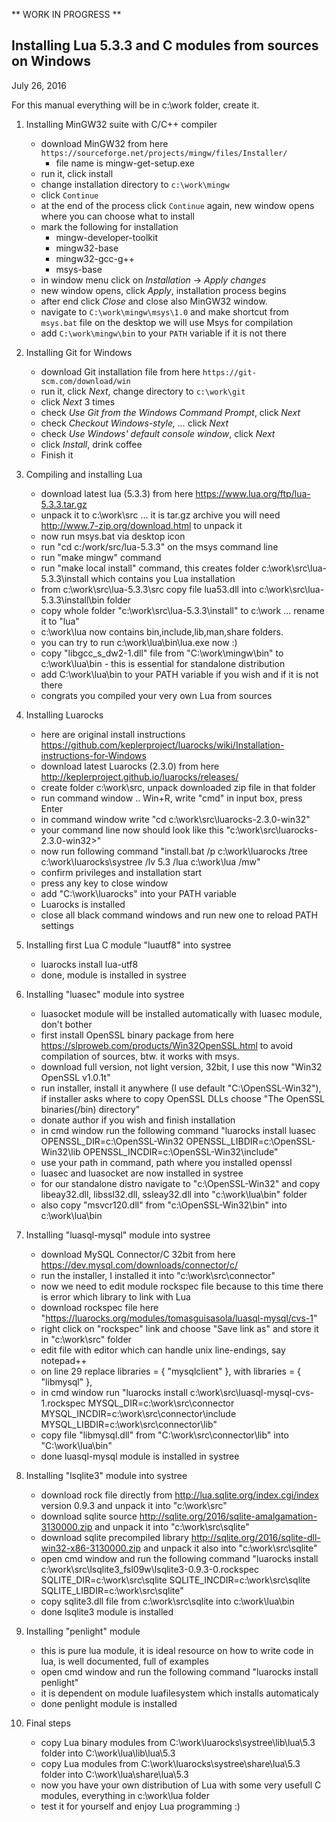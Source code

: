 ** WORK IN PROGRESS **


Installing Lua 5.3.3 and C modules from sources on Windows
-------------------------------
July 26, 2016

For this manual everything will be in c:\work folder, create it.

1. Installing MinGW32 suite with C/C++ compiler
	- download MinGW32 from here ```https://sourceforge.net/projects/mingw/files/Installer/```
		- file name is mingw-get-setup.exe
	- run it, click install
	- change installation directory to ```c:\work\mingw```
	- click ```Continue```
	- at the end of the process click ```Continue``` again, new window opens where you can choose what to install
	- mark the following for installation
		- mingw-developer-toolkit
		- mingw32-base
		- mingw32-gcc-g++
		- msys-base
	- in window menu click on *Installation* -> *Apply changes*
	- new window opens, click *Apply*, installation process begins
	- after end click *Close* and close also MinGW32 window.
	- navigate to ```C:\work\mingw\msys\1.0``` and make shortcut from ```msys.bat``` file on the desktop we will use Msys for compilation
	- add ```C:\work\mingw\bin``` to your ```PATH``` variable if it is not there

2. Installing Git for Windows
	- download Git installation file from here ```https://git-scm.com/download/win```
	- run it, click *Next*, change directory to ```c:\work\git```
	- click *Next* 3 times
	- check *Use Git from the Windows Command Prompt*, click *Next*
	- check *Checkout Windows-style, ...* click *Next*
	- check *Use Windows' default console window*, click *Next*
	- click *Install*, drink coffee
	- Finish it
	
3. Compiling and installing Lua
	- download latest lua (5.3.3) from here https://www.lua.org/ftp/lua-5.3.3.tar.gz
	- unpack it to c:\work\src ... it is tar.gz archive you will need http://www.7-zip.org/download.html to unpack it
	- now run msys.bat via desktop icon
	- run "cd c:/work/src/lua-5.3.3" on the msys command line
	- run "make mingw" command
	- run "make local install" command, this creates folder c:\work\src\lua-5.3.3\install which contains you Lua installation
	- from c:\work\src\lua-5.3.3\src copy file lua53.dll into c:\work\src\lua-5.3.3\install\bin folder
	- copy whole folder "c:\work\src\lua-5.3.3\install" to c:\work ... rename it to "lua"
	- c:\work\lua now contains bin,include,lib,man,share folders.
	- you can try to run c:\work\lua\bin\lua.exe now :)
	- copy "libgcc_s_dw2-1.dll" file from "C:\work\mingw\bin" to c:\work\lua\bin - this is essential for standalone distribution
	- add C:\work\lua\bin to your PATH variable if you wish and if it is not there
	- congrats you compiled your very own Lua from sources
	
4. Installing Luarocks
	- here are original install instructions https://github.com/keplerproject/luarocks/wiki/Installation-instructions-for-Windows
	- download latest Luarocks (2.3.0) from here http://keplerproject.github.io/luarocks/releases/
	- create folder c:\work\src, unpack downloaded zip file in that folder
	- run command window .. Win+R, write "cmd" in input box, press Enter
	- in command window write "cd c:\work\src\luarocks-2.3.0-win32"
	- your command line now should look like this "c:\work\src\luarocks-2.3.0-win32>"
	- now run following command "install.bat /p c:\work\luarocks /tree c:\work\luarocks\systree /lv 5.3 /lua c:\work\lua /mw"
	- confirm privileges and installation start
	- press any key to close window
	- add "C:\work\luarocks" into your PATH variable
	- Luarocks is installed
	- close all black command windows and run new one to reload PATH settings
	
5. Installing first Lua C module "luautf8" into systree
	- luarocks install lua-utf8
	- done, module is installed in systree
	
6. Installing "luasec" module into systree
	- luasocket module will be installed automatically with luasec module, don't bother
	- first install OpenSSL binary package from here https://slproweb.com/products/Win32OpenSSL.html to avoid compilation of sources, btw. it works with msys.
	- download full version, not light version, 32bit, I use this now "Win32 OpenSSL v1.0.1t"
	- run installer, install it anywhere (I use default "C:\OpenSSL-Win32"), if installer asks where to copy OpenSSL DLLs choose "The OpenSSL binaries(/bin) directory"
	- donate author if you wish and finish installation
	- in cmd window run the following command "luarocks install luasec OPENSSL_DIR=c:\OpenSSL-Win32 OPENSSL_LIBDIR=c:\OpenSSL-Win32\lib OPENSSL_INCDIR=c:\OpenSSL-Win32\include"
	- use your path in command, path where you installed openssl
	- luasec and luasocket are now installed in systree
	- for our standalone distro navigate to "c:\OpenSSL-Win32" and copy libeay32.dll, libssl32.dll, ssleay32.dll into "c:\work\lua\bin" folder
	- also copy "msvcr120.dll" from "c:\OpenSSL-Win32\bin" into c:\work\lua\bin
	
7.	Installing "luasql-mysql" module into systree
	- download MySQL Connector/C 32bit from here https://dev.mysql.com/downloads/connector/c/
	- run the installer, I installed it into "c:\work\src\connector"
	- now we need to edit module rockspec file because to this time there is error which library to link with Lua
	- download rockspec file here "https://luarocks.org/modules/tomasguisasola/luasql-mysql/cvs-1"
	- right click on "rockspec" link and choose "Save link as" and store it in "c:\work\src" folder
	- edit file with editor which can handle unix line-endings, say notepad++
	- on line 29 replace libraries = { "mysqlclient" }, with libraries = { "libmysql" },
	- in cmd window run "luarocks install c:\work\src\luasql-mysql-cvs-1.rockspec MYSQL_DIR=c:\work\src\connector MYSQL_INCDIR=c:\work\src\connector\include MYSQL_LIBDIR=c:\work\src\connector\lib"
	- copy file "libmysql.dll" from "C:\work\src\connector\lib" into "C:\work\lua\bin"
	- done luasql-mysql module is installed in systree
	
	
8. Installing "lsqlite3" module into systree
	- download rock file directly from http://lua.sqlite.org/index.cgi/index version 0.9.3 and unpack it into "c:\work\src"
	- download sqlite source http://sqlite.org/2016/sqlite-amalgamation-3130000.zip and unpack it into "c:\work\src\sqlite"
	- download sqlite precompiled library http://sqlite.org/2016/sqlite-dll-win32-x86-3130000.zip and unpack it also into "c:\work\src\sqlite"
	- open cmd window and run the following command "luarocks install c:\work\src\lsqlite3_fsl09w\lsqlite3-0.9.3-0.rockspec SQLITE_DIR=c:\work\src\sqlite SQLITE_INCDIR=c:\work\src\sqlite SQLITE_LIBDIR=c:\work\src\sqlite"
	- copy sqlite3.dll file from c:\work\src\sqlite into c:\work\lua\bin
	- done lsqlite3 module is installed
	
9. Installing "penlight" module
	- this is pure lua module, it is ideal resource on how to write code in lua, is well documented, full of examples
	- open cmd window and run the following command "luarocks install penlight"
	- it is dependent on module luafilesystem which installs automaticaly
	- done penlight module is installed
	
10. Final steps
	- copy Lua binary modules from C:\work\luarocks\systree\lib\lua\5.3 folder into C:\work\lua\lib\lua\5.3
	- copy Lua modules from C:\work\luarocks\systree\share\lua\5.3 folder into C:\work\lua\share\lua\5.3
	- now you have your own distribution of Lua with some very usefull C modules, everything in c:\work\lua folder
	- test it for yourself and enjoy Lua programming :)
